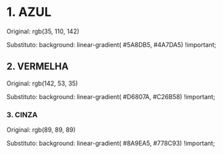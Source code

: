# 1. AZUL

Original: rgb(35, 110, 142)

Substituto: background: linear-gradient( #5A8DB5, #4A7DA5) !important;

## 2. VERMELHA

Original: rgb(142, 53, 35)

Substituto: background: linear-gradient( #D6807A, #C26B58) !important;

### 3. CINZA

Original: rgb(89, 89, 89)

Substituto: background: linear-gradient( #8A9EA5, #778C93) !important;
